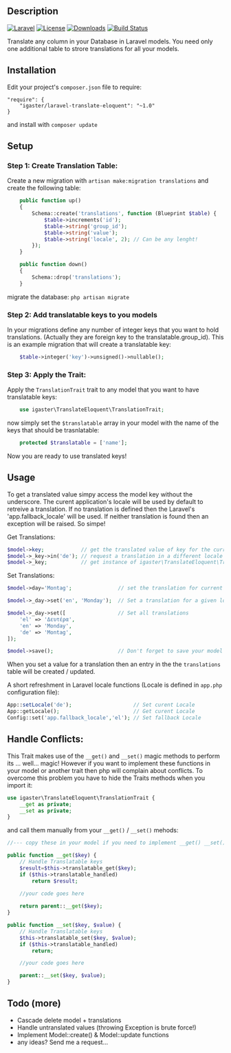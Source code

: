 ## Description
[![Laravel](https://img.shields.io/badge/Laravel-5.x-orange.svg)](http://laravel.com)
[![License](http://img.shields.io/badge/license-MIT-brightgreen.svg)](https://tldrlegal.com/license/mit-license)
[![Downloads](https://img.shields.io/packagist/dt/igaster/laravel-translate-eloquent.svg)](https://packagist.org/packages/igaster/laravel-translate-eloquent)
[![Build Status](https://travis-ci.org/igaster/laravel-translate-eloquent.svg?branch=master)](https://travis-ci.org/igaster/laravel-translate-eloquent)



Translate any column in your Database in Laravel models. You need only one additional table to strore translations for all your models.

## Installation

Edit your project's `composer.json` file to require:

    "require": {
        "igaster/laravel-translate-eloquent": "~1.0"
    }

and install with `composer update`

## Setup

### Step 1: Create Translation Table:

Create a new migration with `artisan make:migration translations` and create the following table:

```php
    public function up()
    {
        Schema::create('translations', function (Blueprint $table) {
            $table->increments('id');
            $table->string('group_id');
            $table->string('value');
            $table->string('locale', 2); // Can be any lenght!
        });
    }

    public function down()
    {
        Schema::drop('translations');
    }
```

migrate the database: `php artisan migrate`

### Step 2: Add translatable keys to you models

In your migrations define any number of integer keys that you want to hold translations. (Actually they are foreign key to the translatable.group_id). This is an example migration that will create a translatable key:


```php
    $table->integer('key')->unsigned()->nullable();
```

### Step 3: Apply the Trait:

Apply the `TranslationTrait` trait to any model that you want to have translatable keys:

```php
    use igaster\TranslateEloquent\TranslationTrait;
```
now simply set the `$translatable` array in your model with the name of the keys that should be trasnlatable:

```php
    protected $translatable = ['name'];
```

Now you are ready to use translated keys!

## Usage

To get a translated value simpy access the model key without the underscore. The curent application's locale will be used by default to retreive a translation. If no translation is defined then the Laravel's 'app.fallback_locale' will be used. If neither translation is found then an exception will be raised. So simpe!

Get Translations:

```php
$model->key;            // get the translated value of key for the current Locale
$model->_key->in('de'); // request a translation in a different locale
$model->_key;           // get instance of igaster\TranslateEloquent\Translations
```

Set Translations:

```php
$model->day='Montag';               // set the translation for current Locale.  

$model->_day->set('en', 'Monday');  // Set a translation for a given locale

$model->_day->set([                 // Set all translations
    'el' => 'Δευτέρα',
    'en' => 'Monday',
    'de' => 'Montag',
]);

$model->save();                     // Don't forget to save your model to save the relationship
```
When you set a value for a translation then an entry in the the `translations` table will be created / updated.


A short refreshment in Laravel locale functions (Locale is defined in `app.php` configuration file):
```php
App::setLocale('de');                    // Set curent Locale
App::getLocale();                        // Get curent Locale
Config::set('app.fallback_locale','el'); // Set fallback Locale
```

## Handle Conflicts:

This Trait makes use of the `__get()` and `__set()` magic methods to perform its ... well... magic! However if you want to implement these functions in your model or another trait then php will complain about conflicts. To overcome this problem you have to hide the Traits methods when you import it:

```php
use igaster\TranslateEloquent\TranslationTrait {
    __get as private; 
    __set as private; 
}
```

and call them manually from your `__get()` / `__set()` mehods:

```php
//--- copy these in your model if you need to implement __get() __set() methods

public function __get($key) {
    // Handle Translatable keys
    $result=$this->translatable_get($key);
    if ($this->translatable_handled)
        return $result;

    //your code goes here
    
    return parent::__get($key);
}

public function __set($key, $value) {
    // Handle Translatable keys
    $this->translatable_set($key, $value);
    if ($this->translatable_handled)
        return;

    //your code goes here

    parent::__set($key, $value);
} 
```

## Todo (more)

* Cascade delete model + translations
* Handle untranslated values (throwing Exception is brute force!)
* Implement Model::create() & Model::update functions
* any ideas? Send me a request...